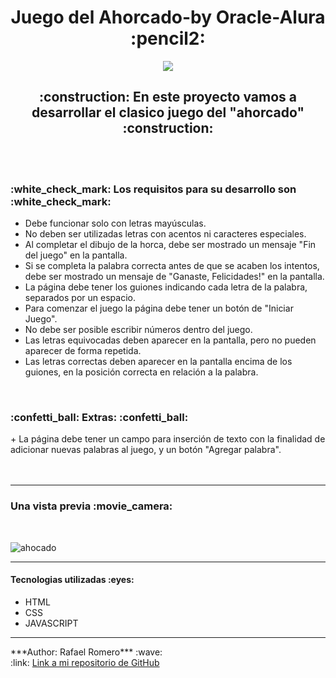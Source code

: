<h1 align="center">Juego del Ahorcado-by Oracle-Alura :pencil2:</h1>

<div align="center">
 <img src="https://user-images.githubusercontent.com/95598903/170319732-a1352eea-4833-4cc0-ac07-8c65c9db685c.gif">
</div>
   
<h2 align="center">
:construction: En este proyecto vamos a desarrollar el clasico juego del "ahorcado" :construction:
</h2><br><br>
    
<h3> :white_check_mark: Los requisitos para su desarrollo son :white_check_mark: </h3>  
<ul>
<li>Debe funcionar solo con letras mayúsculas.</li>  
<li>No deben ser utilizadas letras con acentos ni caracteres especiales.</li>  
<li>Al completar el dibujo de la horca, debe ser mostrado un mensaje "Fin del juego" en la pantalla.</li>
<li>Si se completa la palabra correcta antes de que se acaben los intentos, debe ser mostrado un mensaje de "Ganaste, Felicidades!" en la pantalla.</li>  
<li>La página debe tener los guiones indicando cada letra de la palabra, separados por un espacio.</li>  
<li>Para comenzar el juego la página debe tener un botón de "Iniciar Juego".</li>  
<li>No debe ser posible escribir números dentro del juego.</li>  
<li>Las letras equivocadas deben aparecer en la pantalla, pero no pueden aparecer de forma repetida.</li>  
<li>Las letras correctas deben aparecer en la pantalla encima de los guiones, en la posición correcta en relación a la palabra.</li>
</ul><br>
  
<h3> :confetti_ball: Extras: :confetti_ball: </h3>  
+ La página debe tener un campo para inserción de texto con la finalidad de adicionar nuevas palabras al juego, y un botón "Agregar palabra".   <br><br><br><hr>

<h3>Una vista previa :movie_camera: </h3><br>  

![ahocado](https://user-images.githubusercontent.com/95598903/170397511-ab04ff7c-c2d5-401b-9308-324569cfe0a7.gif)


<hr>
<h4>Tecnologias utilizadas :eyes: </h4>
<ul>
  <li>HTML</li>
  <li>CSS</li>
  <li>JAVASCRIPT</li>
</ul>

<hr>
***Author: Rafael Romero*** :wave: <br>  
:link: <a href="https://github.com/rafael-romero">Link a mi repositorio de GitHub</a> 

